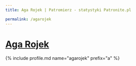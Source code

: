 ```yaml
---
title: Aga Rojek | Patromierz - statystyki Patronite.pl

permalink: /agarojek
---
```


# [Aga Rojek](https://patronite.pl/agarojek)

{% include profile.md name="agarojek" prefix="a" %}
